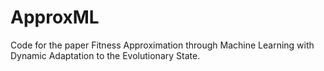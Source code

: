 # ApproxML
Code for the paper Fitness Approximation through Machine Learning with Dynamic Adaptation to the Evolutionary State.
